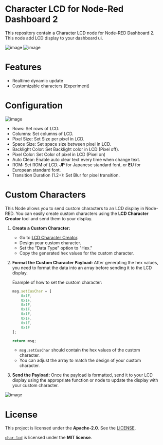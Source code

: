 # Character LCD for Node-Red Dashboard 2

This repository contain a Character LCD node for Node-RED Dashboard 2. This node add LCD display to your dashboard ui.

![image](https://github.com/user-attachments/assets/a381a668-ec34-4096-a500-2dd6a1a12df3)
![image](https://github.com/user-attachments/assets/e142e841-ca8b-4856-9a5c-ee66ab31e440)


# Features
- Realtime dynamic update
- Customizable characters (Experiment)

# Configuration

![image](https://github.com/user-attachments/assets/94f823b0-55e8-45f9-b0db-bf8400fae138)


- Rows: Set rows of LCD.
- Columns: Set columns of LCD.
- Pixel Size: Set Size per pixel in LCD.
- Space Size: Set space size between pixel in LCD.
- Backlight Color: Set Backlight color in LCD (Pixel off).
- Pixel Color: Set Color of pixel in LCD (Pixel on)
- Auto Clear: Enable auto clear text every time when change text.
- ROM: Set ROM of LCD. **JP** for Japanese standard font, or **EU** for European standard font.
- Transition Duration (1.2+): Set Blur for pixel transition.

# Custom Characters

This Node allows you to send custom characters to an LCD display in Node-RED. You can easily create custom characters using the **LCD Character Creator** tool and send them to your display.

1. **Create a Custom Character:**
   - Go to [LCD Character Creator](https://maxpromer.github.io/LCD-Character-Creator/).
   - Design your custom character.
   - Set the "Data Type" option to "Hex."
   - Copy the generated hex values for the custom character.

2. **Format the Custom Character Payload:**
   After generating the hex values, you need to format the data into an array before sending it to the LCD display.

   Example of how to set the custom character:

   ```js
   msg.setCusChar = [
       0x1F,
       0x1F,
       0x1F,
       0x1F,
       0x1F,
       0x1F,
       0x1F,
       0x1F
   ];

   return msg;
   ```

   - `msg.setCusChar` should contain the hex values of the custom character.
   - You can adjust the array to match the design of your custom character.

3. **Send the Payload:**
   Once the payload is formatted, send it to your LCD display using the appropriate function or node to update the display with your custom character.

![image](https://github.com/user-attachments/assets/9835aa98-5c27-441c-b292-7ece42c76291)

# License

This project is licensed under the **Apache-2.0**. See the [LICENSE](LICENSE).

[`char-lcd`](https://github.com/jazz-soft/char-lcd) is licensed under the **MIT license**.
